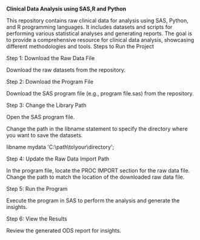 **Clinical Data Analysis using SAS,R and Python**

This repository contains raw clinical data for analysis using SAS, Python, and R programming languages.
It includes datasets and scripts for performing various statistical analyses and generating reports.
The goal is to provide a comprehensive resource for clinical data analysis, showcasing different methodologies and tools.
Steps to Run the Project

Step 1: Download the Raw Data File

Download the raw datasets from the repository.

Step 2: Download the Program File

Download the SAS program file (e.g., program file.sas) from the repository.

Step 3: Change the Library Path

Open the SAS program file.

Change the path in the libname statement to specify the directory where you want to save the datasets.

libname mydata 'C:\path\to\your\directory';

Step 4: Update the Raw Data Import Path

In the program file, locate the PROC IMPORT section for the raw data file.
Change the path to match the location of the downloaded raw data file.

Step 5: Run the Program

Execute the program in SAS to perform the analysis and generate the insights.

Step 6: View the Results

Review the generated ODS report for insights.

